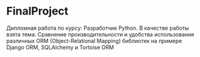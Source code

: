 # FinalProject
 Дипломная работа по курсу: Разработчик Python. В качестве работы взята тема: Сравнение производительности и удобства использования различных ORM (Object-Relational Mapping) библиотек на примере Django ORM, SQLAlchemy и Tortoise ORM
